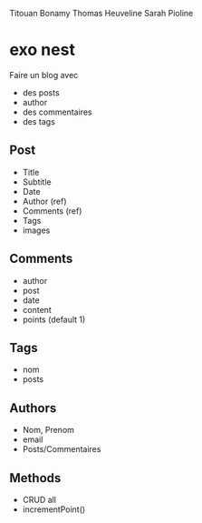 Titouan Bonamy
Thomas Heuveline
Sarah Pioline 

# exo nest

Faire un blog avec 
- des posts
- author
- des commentaires 
- des tags


## Post
- Title 
- Subtitle
- Date
- Author (ref)
- Comments (ref) 
- Tags 
- images


## Comments
- author 
- post 
- date
- content 
- points (default 1) 


## Tags
- nom
- posts 

## Authors
- Nom, Prenom
- email
- Posts/Commentaires 


## Methods
- CRUD all
- incrementPoint() 


